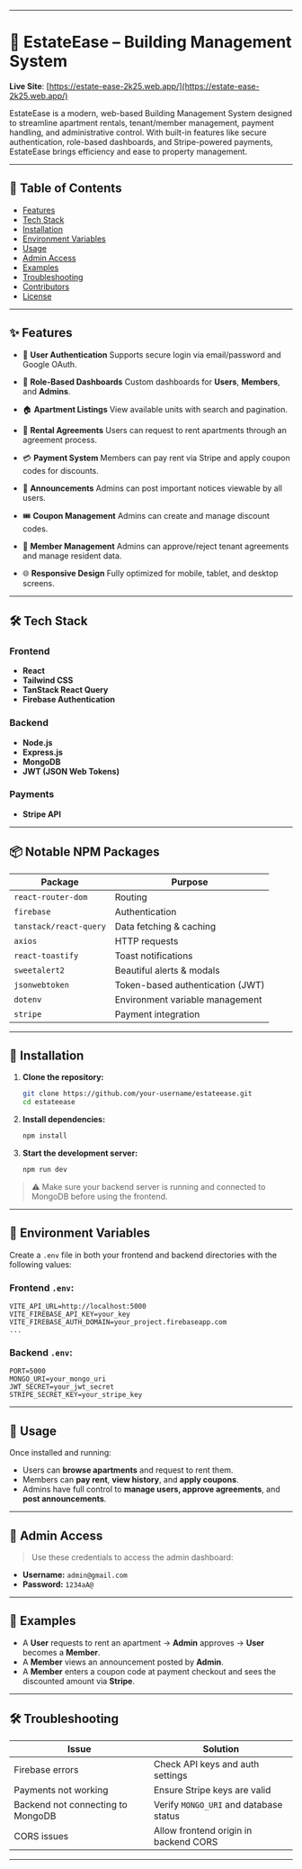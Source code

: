 
---

# 🏢 EstateEase – Building Management System

**Live Site**: [https://estate-ease-2k25.web.app/](https://estate-ease-2k25.web.app/)

EstateEase is a modern, web-based Building Management System designed to streamline apartment rentals, tenant/member management, payment handling, and administrative control. With built-in features like secure authentication, role-based dashboards, and Stripe-powered payments, EstateEase brings efficiency and ease to property management.

---

## 📑 Table of Contents

* [Features](#features)
* [Tech Stack](#tech-stack)
* [Installation](#installation)
* [Environment Variables](#environment-variables)
* [Usage](#usage)
* [Admin Access](#admin-access)
* [Examples](#examples)
* [Troubleshooting](#troubleshooting)
* [Contributors](#contributors)
* [License](#license)

---

## ✨ Features

* 🔐 **User Authentication**
  Supports secure login via email/password and Google OAuth.

* 👥 **Role-Based Dashboards**
  Custom dashboards for **Users**, **Members**, and **Admins**.

* 🏠 **Apartment Listings**
  View available units with search and pagination.

* 📝 **Rental Agreements**
  Users can request to rent apartments through an agreement process.

* 💳 **Payment System**
  Members can pay rent via Stripe and apply coupon codes for discounts.

* 📣 **Announcements**
  Admins can post important notices viewable by all users.

* 🎟️ **Coupon Management**
  Admins can create and manage discount codes.

* 👤 **Member Management**
  Admins can approve/reject tenant agreements and manage resident data.

* 🌐 **Responsive Design**
  Fully optimized for mobile, tablet, and desktop screens.

---

## 🛠️ Tech Stack

### Frontend

* **React**
* **Tailwind CSS**
* **TanStack React Query**
* **Firebase Authentication**

### Backend

* **Node.js**
* **Express.js**
* **MongoDB**
* **JWT (JSON Web Tokens)**

### Payments

* **Stripe API**

---

## 📦 Notable NPM Packages

| Package                | Purpose                          |
| ---------------------- | -------------------------------- |
| `react-router-dom`     | Routing                          |
| `firebase`             | Authentication                   |
| `tanstack/react-query` | Data fetching & caching          |
| `axios`                | HTTP requests                    |
| `react-toastify`       | Toast notifications              |
| `sweetalert2`          | Beautiful alerts & modals        |
| `jsonwebtoken`         | Token-based authentication (JWT) |
| `dotenv`               | Environment variable management  |
| `stripe`               | Payment integration              |

---

## 🧰 Installation

1. **Clone the repository:**

   ```bash
   git clone https://github.com/your-username/estateease.git
   cd estateease
   ```

2. **Install dependencies:**

   ```bash
   npm install
   ```

3. **Start the development server:**

   ```bash
   npm run dev
   ```

> ⚠️ Make sure your backend server is running and connected to MongoDB before using the frontend.

---

## 🔐 Environment Variables

Create a `.env` file in both your frontend and backend directories with the following values:

### Frontend `.env`:

```
VITE_API_URL=http://localhost:5000
VITE_FIREBASE_API_KEY=your_key
VITE_FIREBASE_AUTH_DOMAIN=your_project.firebaseapp.com
...
```

### Backend `.env`:

```
PORT=5000
MONGO_URI=your_mongo_uri
JWT_SECRET=your_jwt_secret
STRIPE_SECRET_KEY=your_stripe_key
```

---

## 🚀 Usage

Once installed and running:

* Users can **browse apartments** and request to rent them.
* Members can **pay rent**, **view history**, and **apply coupons**.
* Admins have full control to **manage users, approve agreements**, and **post announcements**.

---

## 🔑 Admin Access

> Use these credentials to access the admin dashboard:

* **Username:** `admin@gmail.com`
* **Password:** `1234aA@`

---

## 🧪 Examples

* A **User** requests to rent an apartment → **Admin** approves → **User** becomes a **Member**.
* A **Member** views an announcement posted by **Admin**.
* A **Member** enters a coupon code at payment checkout and sees the discounted amount via **Stripe**.

---

## 🛠️ Troubleshooting

| Issue                             | Solution                               |
| --------------------------------- | -------------------------------------- |
| Firebase errors                   | Check API keys and auth settings       |
| Payments not working              | Ensure Stripe keys are valid           |
| Backend not connecting to MongoDB | Verify `MONGO_URI` and database status |
| CORS issues                       | Allow frontend origin in backend CORS  |

---
